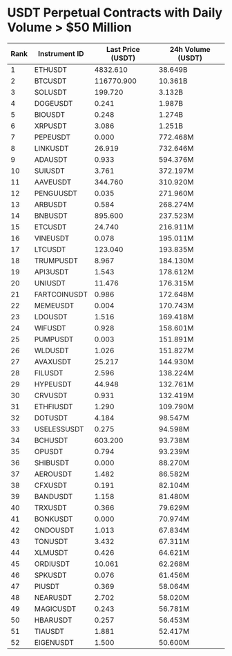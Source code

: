 # USDT Perpetual Contracts with Daily Volume > $50 Million

| Rank | Instrument ID | Last Price (USDT) | 24h Volume (USDT) |
|------|---------------|-------------------|-------------------|
| 1 | ETHUSDT | 4832.610 | 38.649B |
| 2 | BTCUSDT | 116770.900 | 10.361B |
| 3 | SOLUSDT | 199.720 | 3.132B |
| 4 | DOGEUSDT | 0.241 | 1.987B |
| 5 | BIOUSDT | 0.248 | 1.274B |
| 6 | XRPUSDT | 3.086 | 1.251B |
| 7 | PEPEUSDT | 0.000 | 772.468M |
| 8 | LINKUSDT | 26.919 | 732.646M |
| 9 | ADAUSDT | 0.933 | 594.376M |
| 10 | SUIUSDT | 3.761 | 372.197M |
| 11 | AAVEUSDT | 344.760 | 310.920M |
| 12 | PENGUUSDT | 0.035 | 271.960M |
| 13 | ARBUSDT | 0.584 | 268.274M |
| 14 | BNBUSDT | 895.600 | 237.523M |
| 15 | ETCUSDT | 24.740 | 216.911M |
| 16 | VINEUSDT | 0.078 | 195.011M |
| 17 | LTCUSDT | 123.040 | 193.835M |
| 18 | TRUMPUSDT | 8.967 | 184.130M |
| 19 | API3USDT | 1.543 | 178.612M |
| 20 | UNIUSDT | 11.476 | 176.315M |
| 21 | FARTCOINUSDT | 0.986 | 172.648M |
| 22 | MEMEUSDT | 0.004 | 170.743M |
| 23 | LDOUSDT | 1.516 | 169.418M |
| 24 | WIFUSDT | 0.928 | 158.601M |
| 25 | PUMPUSDT | 0.003 | 151.891M |
| 26 | WLDUSDT | 1.026 | 151.827M |
| 27 | AVAXUSDT | 25.217 | 144.930M |
| 28 | FILUSDT | 2.596 | 138.224M |
| 29 | HYPEUSDT | 44.948 | 132.761M |
| 30 | CRVUSDT | 0.931 | 132.419M |
| 31 | ETHFIUSDT | 1.290 | 109.790M |
| 32 | DOTUSDT | 4.184 | 98.547M |
| 33 | USELESSUSDT | 0.275 | 94.598M |
| 34 | BCHUSDT | 603.200 | 93.738M |
| 35 | OPUSDT | 0.794 | 93.239M |
| 36 | SHIBUSDT | 0.000 | 88.270M |
| 37 | AEROUSDT | 1.482 | 86.582M |
| 38 | CFXUSDT | 0.191 | 82.104M |
| 39 | BANDUSDT | 1.158 | 81.480M |
| 40 | TRXUSDT | 0.366 | 79.629M |
| 41 | BONKUSDT | 0.000 | 70.974M |
| 42 | ONDOUSDT | 1.013 | 67.834M |
| 43 | TONUSDT | 3.432 | 67.311M |
| 44 | XLMUSDT | 0.426 | 64.621M |
| 45 | ORDIUSDT | 10.061 | 62.268M |
| 46 | SPKUSDT | 0.076 | 61.456M |
| 47 | PIUSDT | 0.369 | 58.064M |
| 48 | NEARUSDT | 2.702 | 58.020M |
| 49 | MAGICUSDT | 0.243 | 56.781M |
| 50 | HBARUSDT | 0.257 | 56.453M |
| 51 | TIAUSDT | 1.881 | 52.417M |
| 52 | EIGENUSDT | 1.500 | 50.600M |
